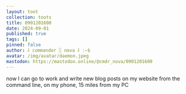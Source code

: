 ```yaml
---
layout: toot
collection: toots
title: 0901201600
date: 2024-09-01
published: true
tags: []
pinned: false
author: ⸸ commander ░ nova ⸸ :~$
avatar: /img/avatar/daemon.jpeg
mastodon: https://mastodon.online/@cmdr_nova/0901201600
---
```


now I can go to work and write new blog posts on my website from the command line, on my phone, 15 miles from my PC
